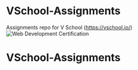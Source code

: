# VSchool-Assignments
Assignments repo for V School (https://vschool.io/)
![Web Development Certification](https://app.digit.ink/en/view-credential/7f364132-f373-4ca9-8d79-31ebbb17cb78g)
# VSchool-Assignments
